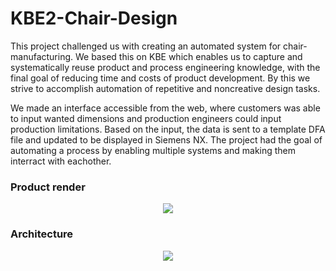 # KBE2-Chair-Design
This project challenged us with creating an automated system for chair-manufacturing. We based this on KBE which enables us to capture and systematically reuse product and process
engineering knowledge, with the final goal of reducing time and costs of product development. By this we strive to accomplish automation of repetitive and noncreative design tasks.

We made an interface accessible from the web, where customers was able to input wanted dimensions and production engineers could input production limitations. Based on the input, the data is sent to a template DFA file and updated to be displayed in Siemens NX. The project had the goal of automating a process by enabling multiple systems and making them interract with eachother.

<h3>Product render</h3>
<p align="center">
<img src="https://user-images.githubusercontent.com/77832956/107939730-6d4d9080-6f87-11eb-8647-1d85c32ee681.png">
</p>

<h3>Architecture</h3>
<p align="center">
<img src="https://user-images.githubusercontent.com/77832956/109137207-3b8fb300-7759-11eb-8047-7cb75d5b3a0a.png">
</p>
